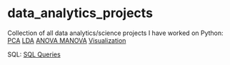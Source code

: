 # data_analytics_projects
Collection of all data analytics/science projects I have worked on
Python:
[PCA](https://colab.research.google.com/drive/1YJQvPcdoaMPtCAw4QgyBGmwrbQzIXkI9?usp=sharing)
[LDA](https://colab.research.google.com/drive/1DkS8Jb7SCzdsKQoel7iBCVvk2sygZuJI?usp=sharing)
[ANOVA MANOVA](https://colab.research.google.com/drive/1VsEwIE9QIGGueMg38XxkVT3Vogcwqr07?usp=sharing)
[Visualization](https://colab.research.google.com/drive/1V87dEKJqu-hIK6eSfurvmSPdoVbG2B5W?usp=sharing)

SQL:
[SQL Queries](https://github.com/saloniskumar/Movie_tracker/blob/main/E044%2C53%2C75_SQL_DBMS_Project.sql)
